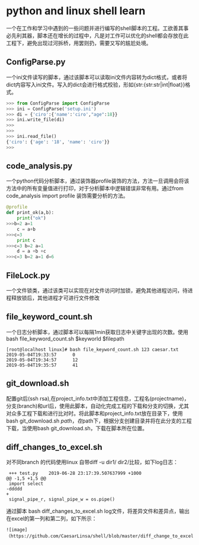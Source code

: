 # python and linux shell learn

一个在工作和学习中遇到的一些问题并进行编写的shell脚本的工程。工欲善其事必先利其器，脚本还在增长的过程中，凡是对工作可以优化的shell都会存放在此工程下，避免出现过河拆桥，用罢则扔，需要又写的尴尬处境。

## ConfigParse.py

一个ini文件读写的脚本，通过该脚本可以读取ini文件内容转为dict格式，或者将dict内容写入ini文件。写入的dict会进行格式校验，形如{str:{str:str|int|float}}格式。

```python
>>> from ConfigParse import ConfigParse
>>> ini = ConfigParse('setup.ini')
>>> di = {'ciro':{'name':'ciro',"age":18}}
>>> ini.write_file(di)
>>>
>>>
>>> ini.read_file()
{'ciro': {'age': '18', 'name': 'ciro'}}
>>>
```

## code_analysis.py

一个python代码分析脚本，通过装饰器profile装饰的方法，方法一旦调用会将该方法中的所有变量值进行打印，对于分析脚本中逻辑错误非常有用。通过from code_analysis import profile 装饰需要分析的方法。

```python
@profile
def print_ok(a,b):
    print("ok")
>>>b=2 a=1
    c = a+b
>>>c=3
    print c
>>>c=3 b=2 a=1
    d = a +b +c
>>>c=3 b=2 a=1 d=6
```

## FileLock.py

一个文件锁类，通过该类可以实现在对文件访问时加锁，避免其他进程访问，待进程释放锁后，其他进程才可进行文件修改

## file_keyword_count.sh

一个日志分析脚本，通过脚本可以每隔1min获取日志中关键字出现的次数。使用 bash
file_keyword_count.sh $keyworld  $filepath

```
[root@localhost linux]# bash file_keyword_count.sh 123 caesar.txt
2019-05-04T19:33:57 	 0
2019-05-04T19:34:57 	 12
2019-05-04T19:35:57 	 41
```

## git_download.sh

配置git后(ssh rsa),在project_info.txt中添加工程信息，工程名(projectname)，分支(branch)和url后，使用此脚本，自动化完成工程的下载和分支的切换，尤其对众多工程下载和进行比对时。将此脚本和project_info.txt放在目录下，使用bash git_download.sh $path，在$path下，根据分支创建目录并将在此分支的工程下载，当使用bash git_download.sh，下载在脚本所在位置。

## diff_changes_to_excel.sh

对不同branch 的代码使用linux 自带diff -u dir1/  dir2/比较，如下log日志：

```linux
 +++ test.py	2019-06-28 23:17:39.507637999 +1000
@@ -1,5 +1,5 @@
 import select
-ddddd
+
 signal_pipe_r, signal_pipe_w = os.pipe()
```

通过脚本 bash diff_changes_to_excel.sh log文件，将差异文件和差异点，输出在excel的第一列和第二列，如下所示：

```
![image]（https://github.com/CaesarLinsa/shell/blob/master/diff_change_to_excel.png）
```
